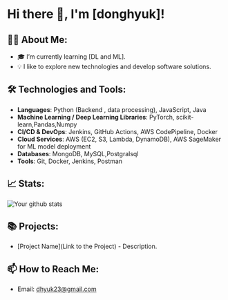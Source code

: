 # Hi there 👋, I'm [donghyuk]!

## 👨‍💻 About Me:
- 🎓 I’m currently learning [DL and ML].
- 💡 I like to explore new technologies and develop software solutions.

## 🛠 Technologies and Tools:
- **Languages**: Python (Backend , data processing), JavaScript, Java
- **Machine Learning / Deep Learning Libraries**: PyTorch, scikit-learn,Pandas,Numpy
- **CI/CD & DevOps**: Jenkins, GitHub Actions, AWS CodePipeline, Docker
- **Cloud Services**: AWS (EC2, S3, Lambda, DynamoDB), AWS SageMaker for ML model deployment
- **Databases**: MongoDB, MySQL,Postgralsql
- **Tools**: Git, Docker, Jenkins, Postman


## 📈 Stats:

![Your github stats](https://github-readme-stats.vercel.app/api?username=dhyuk54&show_icons=true&theme=radical)

## 📚 Projects:
- [Project Name](Link to the Project) - Description.

## 📫 How to Reach Me:
- Email: dhyuk23@gmail.com

